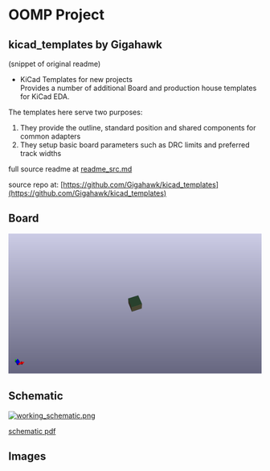 # OOMP Project  
## kicad_templates  by Gigahawk  
  
(snippet of original readme)  
  
- KiCad Templates for new projects  
Provides a number of additional Board and production house templates for KiCad EDA.  
  
The templates here serve two purposes:  
1. They provide the outline, standard position and shared components for common adapters  
2. They setup basic board parameters such as DRC limits and preferred track widths  
  
  full source readme at [readme_src.md](readme_src.md)  
  
source repo at: [https://github.com/Gigahawk/kicad_templates](https://github.com/Gigahawk/kicad_templates)  
## Board  
  
[![working_3d.png](working_3d_600.png)](working_3d.png)  
## Schematic  
  
[![working_schematic.png](working_schematic_600.png)](working_schematic.png)  
  
[schematic pdf](working_schematic.pdf)  
## Images  

